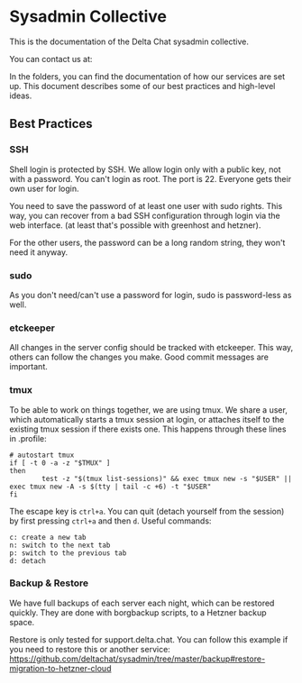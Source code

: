 # Sysadmin Collective

This is the documentation of the Delta Chat sysadmin collective. 

You can contact us at: 

In the folders, you can find the documentation of how our services are set up.
This document describes some of our best practices and high-level ideas.

## Best Practices

### SSH

Shell login is protected by SSH. We allow login only with a public key, not
with a password. You can't login as root. The port is 22. Everyone gets their
own user for login.

You need to save the password of at least one user with sudo rights. This way,
you can recover from a bad SSH configuration through login via the web
interface. (at least that's possible with greenhost and hetzner).

For the other users, the password can be a long random string, they won't need
it anyway.

### sudo

As you don't need/can't use a password for login, sudo is password-less as
well.

### etckeeper

All changes in the server config should be tracked with etckeeper. This way,
others can follow the changes you make. Good commit messages are important.

### tmux

To be able to work on things together, we are using tmux. We share a user,
which automatically starts a tmux session at login, or attaches itself to the
existing tmux session if there exists one. This happens through these lines in
.profile:

```
# autostart tmux
if [ -t 0 -a -z "$TMUX" ]
then
        test -z "$(tmux list-sessions)" && exec tmux new -s "$USER" || exec tmux new -A -s $(tty | tail -c +6) -t "$USER"
fi
```

The escape key is `ctrl+a`. You can quit (detach yourself from the session) by
first pressing `ctrl+a` and then `d`. Useful commands:

```
c: create a new tab
n: switch to the next tab
p: switch to the previous tab
d: detach
```

### Backup & Restore

We have full backups of each server each night, which can be restored quickly.
They are done with borgbackup scripts, to a Hetzner backup space.

Restore is only tested for support.delta.chat. You can follow this example if
you need to restore this or another service:
https://github.com/deltachat/sysadmin/tree/master/backup#restore-migration-to-hetzner-cloud

